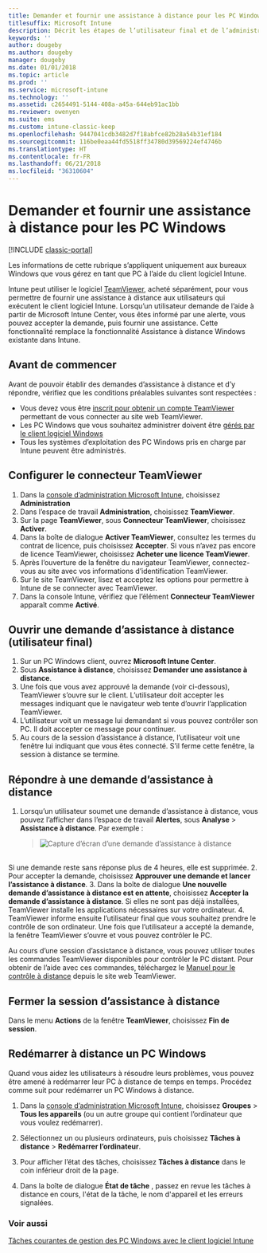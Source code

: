 ```yaml
---
title: Demander et fournir une assistance à distance pour les PC Windows
titlesuffix: Microsoft Intune
description: Décrit les étapes de l’utilisateur final et de l’administrateur informatique nécessaires pour fournir une assistance à distance pour les postes de travail Windows gérés en tant que PC, ainsi que les étapes pour démarrer un PC à distance.
keywords: ''
author: dougeby
ms.author: dougeby
manager: dougeby
ms.date: 01/01/2018
ms.topic: article
ms.prod: ''
ms.service: microsoft-intune
ms.technology: ''
ms.assetid: c2654491-5144-408a-a45a-644eb91ac1bb
ms.reviewer: owenyen
ms.suite: ems
ms.custom: intune-classic-keep
ms.openlocfilehash: 9447041cdb3482d7f18abfce82b28a54b31ef184
ms.sourcegitcommit: 116be0eaa44fd5518ff34780d39569224ef4746b
ms.translationtype: HT
ms.contentlocale: fr-FR
ms.lasthandoff: 06/21/2018
ms.locfileid: "36310604"
---
```

# <a name="request-and-provide-remote-assistance-for-windows-pcs"></a>Demander et fournir une assistance à distance pour les PC Windows

[!INCLUDE [classic-portal](includes/classic-portal.md)]

Les informations de cette rubrique s’appliquent uniquement aux bureaux Windows que vous gérez en tant que PC à l’aide du client logiciel Intune.

Intune peut utiliser le logiciel [TeamViewer](https://www.teamviewer.com), acheté séparément, pour vous permettre de fournir une assistance à distance aux utilisateurs qui exécutent le client logiciel Intune. Lorsqu’un utilisateur demande de l’aide à partir de Microsoft Intune Center, vous êtes informé par une alerte, vous pouvez accepter la demande, puis fournir une assistance. Cette fonctionnalité remplace la fonctionnalité Assistance à distance Windows existante dans Intune.


## <a name="before-you-start"></a>Avant de commencer

Avant de pouvoir établir des demandes d’assistance à distance et d’y répondre, vérifiez que les conditions préalables suivantes sont respectées :

- Vous devez vous être [inscrit pour obtenir un compte TeamViewer](https://login.teamviewer.com/LogOn#register) permettant de vous connecter au site web TeamViewer.
- Les PC Windows que vous souhaitez administrer doivent être [gérés par le client logiciel Windows](manage-windows-pcs-with-microsoft-intune.md)
- Tous les systèmes d’exploitation des PC Windows pris en charge par Intune peuvent être administrés.

## <a name="configure-the-teamviewer-connector"></a>Configurer le connecteur TeamViewer

1. Dans la [console d’administration Microsoft Intune](https://manage.microsoft.com), choisissez **Administration**
2. Dans l’espace de travail **Administration**, choisissez **TeamViewer**.
3. Sur la page **TeamViewer**, sous **Connecteur TeamViewer**, choisissez **Activer**.
4. Dans la boîte de dialogue **Activer TeamViewer**, consultez les termes du contrat de licence, puis choisissez **Accepter**. Si vous n’avez pas encore de licence TeamViewer, choisissez **Acheter une licence TeamViewer**.
5. Après l’ouverture de la fenêtre du navigateur TeamViewer, connectez-vous au site avec vos informations d’identification TeamViewer.
6. Sur le site TeamViewer, lisez et acceptez les options pour permettre à Intune de se connecter avec TeamViewer.
7. Dans la console Intune, vérifiez que l’élément **Connecteur TeamViewer** apparaît comme **Activé**.


## <a name="open-a-remote-assistance-request-end-user"></a>Ouvrir une demande d’assistance à distance (utilisateur final)

1. Sur un PC Windows client, ouvrez **Microsoft Intune Center**.
2. Sous **Assistance à distance**, choisissez **Demander une assistance à distance**.
3. Une fois que vous avez approuvé la demande (voir ci-dessous), TeamViewer s’ouvre sur le client. L’utilisateur doit accepter les messages indiquant que le navigateur web tente d’ouvrir l’application TeamViewer.
4. L’utilisateur voit un message lui demandant si vous pouvez contrôler son PC. Il doit accepter ce message pour continuer.
5. Au cours de la session d’assistance à distance, l’utilisateur voit une fenêtre lui indiquant que vous êtes connecté. S’il ferme cette fenêtre, la session à distance se termine.

## <a name="respond-to-a-remote-assistance-request"></a>Répondre à une demande d’assistance à distance

1. Lorsqu’un utilisateur soumet une demande d’assistance à distance, vous pouvez l’afficher dans l’espace de travail **Alertes**, sous **Analyse** > **Assistance à distance**. Par exemple :
   > ![Capture d’écran d’une demande d’assistance à distance](/intune/media/team-viewer.png)

<br>Si une demande reste sans réponse plus de 4 heures, elle est supprimée.
2. Pour accepter la demande, choisissez **Approuver une demande et lancer l’assistance à distance**.
3. Dans la boîte de dialogue **Une nouvelle demande d’assistance à distance est en attente**, choisissez **Accepter la demande d’assistance à distance**. Si elles ne sont pas déjà installées, TeamViewer installe les applications nécessaires sur votre ordinateur.
4. TeamViewer informe ensuite l’utilisateur final que vous souhaitez prendre le contrôle de son ordinateur. Une fois que l’utilisateur a accepté la demande, la fenêtre TeamViewer s’ouvre et vous pouvez contrôler le PC.

Au cours d’une session d’assistance à distance, vous pouvez utiliser toutes les commandes TeamViewer disponibles pour contrôler le PC distant. Pour obtenir de l’aide avec ces commandes, téléchargez le [Manuel pour le contrôle à distance](http://www.teamviewer.com/en/support/documents/) depuis le site web TeamViewer.

## <a name="close-the-remote-assistance-session"></a>Fermer la session d’assistance à distance

Dans le menu **Actions** de la fenêtre **TeamViewer**, choisissez **Fin de session**.

## <a name="remotely-restart-a-windows-pc"></a>Redémarrer à distance un PC Windows
Quand vous aidez les utilisateurs à résoudre leurs problèmes, vous pouvez être amené à redémarrer leur PC à distance de temps en temps. Procédez comme suit pour redémarrer un PC Windows à distance.

1.  Dans la [console d’administration Microsoft Intune](https://manage.microsoft.com/), choisissez **Groupes** &gt; **Tous les appareils** (ou un autre groupe qui contient l’ordinateur que vous voulez redémarrer).

2.  Sélectionnez un ou plusieurs ordinateurs, puis choisissez **Tâches à distance** &gt; **Redémarrer l’ordinateur**.

3.  Pour afficher l’état des tâches, choisissez **Tâches à distance** dans le coin inférieur droit de la page.

4.  Dans la boîte de dialogue **État de tâche** , passez en revue les tâches à distance en cours, l'état de la tâche, le nom d'appareil et les erreurs signalées.

### <a name="see-also"></a>Voir aussi

[Tâches courantes de gestion des PC Windows avec le client logiciel Intune](common-windows-pc-management-tasks-with-the-microsoft-intune-computer-client.md)
